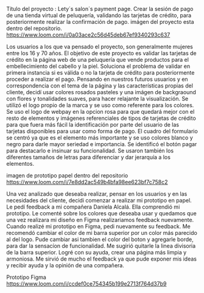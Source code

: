 Título del proyecto : Lety´s salon´s payment page.
Crear la sesión de pago de una tienda virtual de peluquería, validando las tarjetas de crédito, para posteriormente
realizar la confirmación de pago.
imágen del proyecto esta dentro del repositorio. https://www.loom.com/i/0a03ace2c56d45deb67ef9340293c637

Los usuarios a los que va pensado el proyecto, son generalmente mujeres entre los 16 y 70 años. El objetivo de este
 proyecto es validar las tarjetas de crédito en la página web de una peluquería que vende productos para el embellecimiento del cabello y la piel. Soluciona el problema de validar en primera instancia si es válida o no la tarjeta de crédito para posteriormente proceder a realizar el pago. Pensando en nuestros futuros usuarios y en correspondencia con el tema de la página y las características propias del cliente, decidí usar colores rosados pasteles y una imágen de backgraound con flores y tonalidades suaves, para hacer relajante la visualización. Se utilizó el logo propio de la marca y se uso como referente para los colores. Se uso el logo de webpay en la opcion rosa para que quedará mejor con el resto de elementos y imágenes referenciales de tipos de tarjetas de crédito para que fuera más fácil la identificación por parte del usuario de las tarjetas disponibles para usar como forma de pago. El cuadro del formulario se centró ya que es el elemento más importante y se uso colores blanco y negro para darle mayor seriedad e importancia. Se identificó el botón pagar para destacarlo e insinuar su funcionalidad. Se usaron también los diferentes tamaños de letras para diferenciar y dar jerarquía a los elementos.
 
 imagen de prototipo papel dentro del repositorio https://www.loom.com/i/7e8dd2ac549b4bfa98ee623bf7c758c2

 Una vez analizado que deseaba realizar, pensar en los usuarios y en las necesidades del cliente,  decidi comenzar a realizar mi prototipo en papel. Le pedí feedback a mi compañera Daniela Alcalá. Ella comprendió mi prototipo. Le comenté sobre los colores que deseaba usar y quedamos que una vez realizara mi diseño en Figma realizariamos feedback nuevamente. 
 Cuando realizé mi prototipo en Figma, pedi nuevamente su feedback. Me recomendó cambiar el color de mi barra superior por un color más parecido al del logo. Pude cambiar asi tambien el color del boton y agregarle borde, para dar la sensacíon de funcionalidad. Me sugirió quitarle la linea divisoria de la barra superior. Logré con su ayuda, crear una página más limpia y armoniosa. Me sirvió de mucho el feedback ya que pude exponer mis ideas y recibir ayuda y la opinión de una compañera.

 Prototipo Figma https://www.loom.com/i/ccdef0ce754345b199e2713f764d37b9